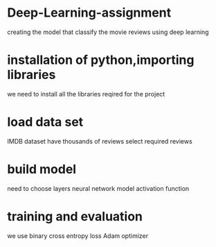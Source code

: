 # Deep-Learning-assignment
creating the model that classify the movie reviews using deep learning
# installation of python,importing libraries
we need to install all the libraries reqired for the project
# load data set
IMDB dataset have thousands of reviews
select required reviews
# build model
need to choose
 layers
 neural network model
 activation function
# training and evaluation
we use binary cross entropy loss
Adam optimizer
